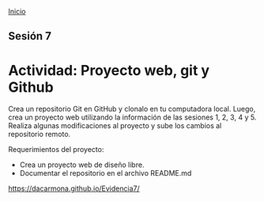 <!-- No borrar o modificar -->
[Inicio](./index.md)

## Sesión 7 


<!-- Su documentación aquí -->
# Actividad: Proyecto web, git y Github
Crea un repositorio Git en GitHub y clonalo en tu computadora local. Luego, crea un proyecto web utilizando la información de las sesiones 1, 2, 3, 4 y 5. Realiza algunas modificaciones al proyecto y sube los cambios al repositorio remoto.

Requerimientos del proyecto:

+ Crea un proyecto web de diseño libre.
+ Documentar el repositorio en el archivo README.md


 https://dacarmona.github.io/Evidencia7/




